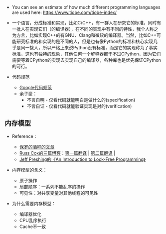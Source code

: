 + You can see an estimate of how much different programming languages are used here: https://www.tiobe.com/tiobe-index/

+ 一个语言，分成标准和实现，比如C/C++，有一群人在研究它的标准，同时有一批人在实现它们（的编译器），在不同的实现中有不同的特性，我个人称之为方言，比如实现C++的有GNU、Clang和微软的编译器。当然，比如C++可能研究标准的和实现的是不同的人，但是也有像Python的标准和核心实现几乎是同一拨人，所以严格上来说Python没有标准，而是它的实现称为了事实标准，这也有独特的现象，其他任何一个解释器都干不过CPython，因为它们需要等着CPython的实现去实现自己的编译器，各种库也是优先保证CPython的可行。
+ 代码规范
	+ [Google代码规范](https://zh-google-styleguide.readthedocs.io/en/latest/)
	+ 余子豪：
		+ 不言自明 - 仅看代码就能明白是做什么的(specification)
		+ 不言自证 - 仅看代码就能验证实现是对的(verification)

## 内存模型

+ Reference：
	+ [保罗的酒吧的文章](https://paul.pub/cpp-memory-model/)
	+ [Russ Cox的三篇博客](https://research.swtch.com/mm)：[第一篇翻译](https://colobu.com/2021/06/30/hwmm/) | [第二篇翻译](https://colobu.com/2021/07/11/Programming-Language-Memory-Models/) | 
	+ [Jeff Preshing的《An Introduction to Lock-Free Programming》](https://preshing.com/20120612/an-introduction-to-lock-free-programming/)

+ 内存模型的含义：
	+ 原子操作
	+ 局部顺序：一系列不能乱序的操作
	+ 可见性：对共享变量对其他线程的可见性

+ 为什么需要内存模型：
	+ 编译器优化
	+ CPU乱序执行
	+ Cache不一致
